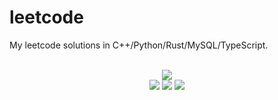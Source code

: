 # leetcode
My leetcode solutions in C++/Python/Rust/MySQL/TypeScript.

<div align="center">
<br/>
<img src="https://img.shields.io/badge/Solved-827/3343%20=%2024%25-blue.svg?style=flat-square" />
<br/>
<img src="https://img.shields.io/badge/Easy-312/832-5CB85D.svg?style=flat-square" />
<img src="https://img.shields.io/badge/Medium-407/1750-F0AE4E.svg?style=flat-square" />
<img src="https://img.shields.io/badge/Hard-108/761-D95450.svg?style=flat-square" />
</div>